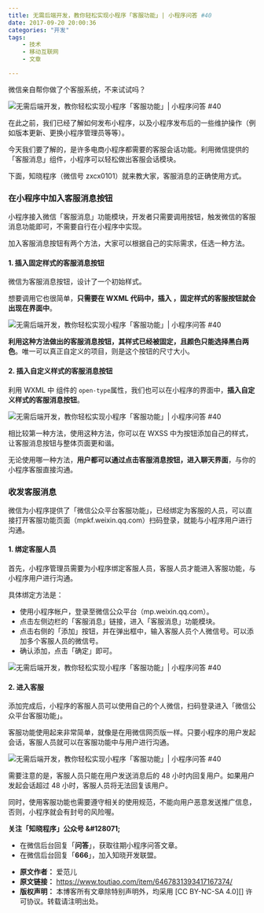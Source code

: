 ```yaml
---
title: 无需后端开发，教你轻松实现小程序「客服功能」| 小程序问答 #40
date: 2017-09-20 20:00:36
categories: "开发"
tags:
	- 技术
	- 移动互联网
	- 文章

---
```


微信亲自帮你做了个客服系统，不来试试吗？

![无需后端开发，教你轻松实现小程序「客服功能」| 小程序问答 \#40][_ _40]

在此之前，我们已经了解如何发布小程序，以及小程序发布后的一些维护操作（例如版本更新、更换小程序管理员等等）。

今天我们要了解的，是许多电商小程序都需要的客服会话功能。利用微信提供的「客服消息」组件，小程序可以轻松做出客服会话模块。

下面，知晓程序（微信号 zxcx0101）就来教大家，客服消息的正确使用方式。

### 在小程序中加入客服消息按钮 ###

小程序接入微信「客服消息」功能模块，开发者只需要调用按钮，触发微信的客服消息功能即可，不需要自行在小程序中实现。

加入客服消息按钮有两个方法，大家可以根据自己的实际需求，任选一种方法。

#### 1. 插入固定样式的客服消息按钮 ####

微信为客服消息按钮，设计了一个初始样式。

想要调用它也很简单，**只需要在 WXML 代码中，插入 ，固定样式的客服按钮就会出现在界面中**。

![无需后端开发，教你轻松实现小程序「客服功能」| 小程序问答 \#40][_ _40 1]

**利用这种方法做出的客服消息按钮，其样式已经被固定，且颜色只能选择黑白两色**。唯一可以真正自定义的项目，则是这个按钮的尺寸大小。

#### 2. 插入自定义样式的客服消息按钮 ####

利用 WXML 中 组件的 `open-type`属性，我们也可以在小程序的界面中，**插入自定义样式的客服消息按钮**。

![无需后端开发，教你轻松实现小程序「客服功能」| 小程序问答 \#40][_ _40 2]

相比较第一种方法，使用这种方法，你可以在 WXSS 中为按钮添加自己的样式，让客服消息按钮与整体页面更和谐。

无论使用哪一种方法，**用户都可以通过点击客服消息按钮，进入聊天界面**，与你的小程序客服直接沟通。

### 收发客服消息 ###

微信为小程序提供了「微信公众平台客服功能」，已经绑定为客服的人员，可以直接打开客服功能页面（mpkf.weixin.qq.com）扫码登录，就能与小程序用户进行沟通。

#### 1. 绑定客服人员 ####

首先，小程序管理员需要为小程序绑定客服人员，客服人员才能进入客服功能，与小程序用户进行沟通。

具体绑定方法是：

 *  使用小程序帐户，登录至微信公众平台（mp.weixin.qq.com）。
 *  点击左侧边栏的「客服消息」链接，进入「客服消息」功能模块。
 *  点击右侧的「添加」按钮，并在弹出框中，输入客服人员个人微信号。可以添加多个客服人员的微信号。
 *  确认添加，点击「确定」即可。

![无需后端开发，教你轻松实现小程序「客服功能」| 小程序问答 \#40][_ _40 3]

#### 2. 进入客服 ####

添加完成后，小程序的客服人员可以使用自己的个人微信，扫码登录进入「微信公众平台客服功能」。

客服功能使用起来非常简单，就像是在用微信网页版一样。只要小程序的用户发起会话，客服人员就可以在客服功能中与用户进行沟通。

![无需后端开发，教你轻松实现小程序「客服功能」| 小程序问答 \#40][_ _40 4]

需要注意的是，客服人员只能在用户发送消息后的 48 小时内回复用户。如果用户发起会话超过 48 小时，客服人员将无法回复该用户。

同时，使用客服功能也需要遵守相关的使用规范，不能向用户恶意发送推广信息，否则，小程序就会有封号的风险喔。

**关注「知晓程序」公众号 &\#128071;**

 *  在微信后台回复「**问答**」，获取往期小程序问答文章。
 *  在微信后台回复「**666**」，加入知晓开发联盟。


[_ _40]: /pro/os/crawler/UJEI-NVZV-VIMQ.jpg
[_ _40 1]: /pro/os/crawler/MVBY-63UF-FJ3Y.jpg
[_ _40 2]: /pro/os/crawler/RFIB-J3QB-VNVR.jpg
[_ _40 3]: /pro/os/crawler/EYAI-EY2M-QUBM.jpg
[_ _40 4]: /pro/os/crawler/UVRI-MZZJ-RFYA.jpg
 *  **原文作者：** 爱范儿
 *  **原文链接：** https://www.toutiao.com/item/6467831393417167374/
 *  **版权声明：** 本博客所有文章除特别声明外，均采用 [CC BY-NC-SA 4.0][] 许可协议。转载请注明出处。